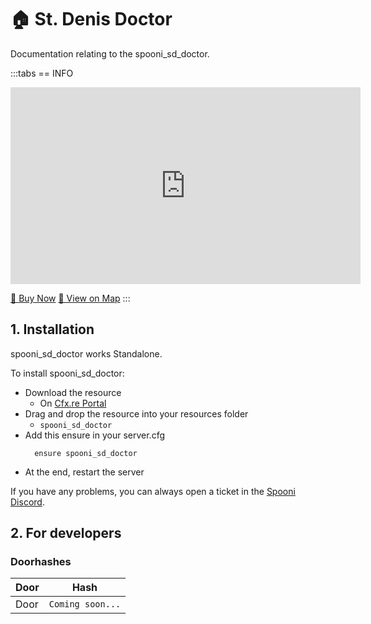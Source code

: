 # 🏠 St. Denis Doctor
Documentation relating to the spooni_sd_doctor.

:::tabs
== INFO
<iframe width="560" height="315" src="https://www.youtube.com/embed/3mfP3B16CnI?si=HiL7R5-UvPxVlLSX" frameborder="0" allow="accelerometer; autoplay; clipboard-write; encrypted-media; gyroscope; picture-in-picture; web-share" referrerpolicy="strict-origin-when-cross-origin" allowfullscreen></iframe>

<a href="https://spooni-mapping.tebex.io/package/6960718" class="button-buy">🛒 Buy Now</a>
<a href="https://spooni.de/rdr2/?m=house226" class="button-map">📍 View on Map</a>
:::

## 1. Installation
spooni_sd_doctor works Standalone.  

To install spooni_sd_doctor:
- Download the resource
  - On [Cfx.re Portal](https://portal.cfx.re/)
- Drag and drop the resource into your resources folder
  - `spooni_sd_doctor`
- Add this ensure in your server.cfg
  ```
    ensure spooni_sd_doctor
  ```
- At the end, restart the server

If you have any problems, you can always open a ticket in the [Spooni Discord](https://discord.gg/spooni).

## 2. For developers
### Doorhashes
| Door                      | Hash
|---------------------------|----------------------------------------------------------------------------------|
| Door                      | `Coming soon...`
